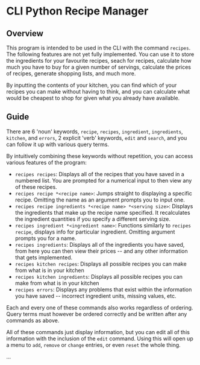 # CLI Python Recipe Manager

## Overview
This program is intended to be used in the CLI with the command `recipes`. The following features are not yet fully implemented.
You can use it to store the ingredients for your favourite recipes, seach for recipes, calculate how much you have to buy for a given number of servings,
calculate the prices of recipes, generate shopping lists, and much more.

By inputting the contents of your kitchen, you can find which of your recipes you can make without having to think, and you can calculate what would be cheapest to shop for given what you already have available.

## Guide

There are 6 'noun' keywords, `recipe`, `recipes`, `ingredient`, `ingredients`, `kitchen`, and `errors`, 2 explicit 'verb' keywords, `edit` and `search`, and you can follow it up with various query terms.

By intuitively combining these keywords without repetition, you can access various features of the program:
- `recipes recipes`: Displays all of the recipes that you have saved in a numbered list. You are prompted for a numerical input to then view any of these recipes.
- `recipes recipe *<recipe name>`: Jumps straight to displaying a specific recipe. Omitting the name as an argument prompts you to input one.
- `recipes recipe ingredients *<recipe name> *<serving size>`: Displays the ingredients that make up the recipe name specified. It recalculates the ingredient quantities if you specify a different serving size.
- `recipes ingredient *<ingredient name>`: Functions similarly to `recipes recipe`, displays info for particular ingredient. Omitting argument prompts you for a name.
- `recipes ingredients`: Displays all of the ingredients you have saved, from here you can then view their prices -- and any other information that gets implemented.
- `recipes kitchen recipes`: Displays all possible recipes you can make from what is in your kitchen
- `recipes kitchen ingredients`: Displays all possible recipes you can make from what is in your kitchen
- `recipes errors`: Displays any problems that exist within the information you have saved -- incorrect ingredient units, missing values, etc.

Each and every one of these commands also works regardless of ordering. Query terms must however be ordered correctly and be written after any commands as above.

All of these commands just display information, but you can edit all of this information with the inclusion of the `edit` command. Using this will open up a menu to `add`, `remove` or `change` entries, or even `reset` the whole thing.

...

